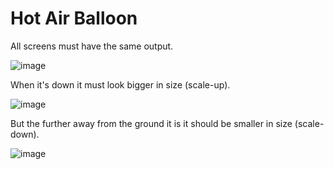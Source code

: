 # Hot Air Balloon

All screens must have the same output.

![image](https://user-images.githubusercontent.com/17800800/159896031-d5f16768-6530-4b1f-ab66-a485d048de91.png)

When it's down it must look bigger in size (scale-up).

![image](https://user-images.githubusercontent.com/17800800/159896236-fc97bcec-79ec-4f7a-a66b-939842d1e260.png)

But the further away from the ground it is it should be smaller in size (scale-down).

![image](https://user-images.githubusercontent.com/17800800/159896430-6fa84996-bbe0-4180-a460-0b61e5d18132.png)
